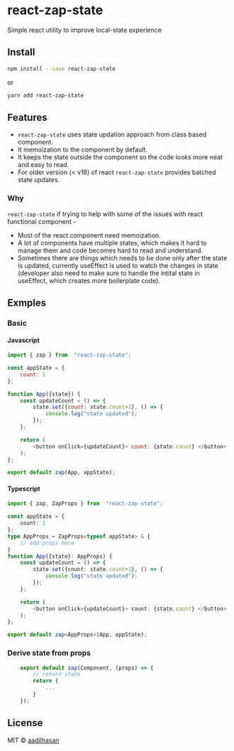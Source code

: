 # react-zap-state

Simple react utility to improve local-state experience

## Install

```bash
npm install --save react-zap-state
```

or

```bash
yarn add react-zap-state
```

## Features

- `react-zap-state` uses state updation approach from class based component.
- It memoization to the component by default.
- It keeps the state outside the component so the code looks more neat and easy to read.
- For older version (< v18) of react `react-zap-state` provides batched state updates.

### Why

`react-zap-state`  if trying to help with some of the issues with react functional component -

- Most of the react component need memoization.
- A lot of components have multiple states, which makes it hard to manage them and code becomes hard to read and understand.
- Sometimes there are things which needs to be done only after the state is updated, currently useEffect is used to watch the changes in state (developer also need to make sure to handle the intital state in useEffect, which creates more boilerplate code).

## Exmples

### Basic

#### Javascript

```js
import { zap } from  "react-zap-state";

const appState = {
    count: 1
};

function App({state}) {
    const updateCount = () => {
        state.set({count: state.count+1}, () => {
            console.log("state updated");
        });
    };

    return (
        <button onClick={updateCount}> count: {state.count} </button>
    );
};

export default zap(App, appState);
```

#### Typescript

```ts
import { zap, ZapProps } from  "react-zap-state";

const appState = {
    count: 1
};
type AppProps = ZapProps<typeof appState> & {
    // add props here
}
function App({state}: AppProps) {
    const updateCount = () => {
        state.set({count: state.count+1}, () => {
            console.log("state updated");
        });
    };

    return (
        <button onClick={updateCount}> count: {state.count} </button>
    );
};

export default zap<AppProps>(App, appState);
```

### Derive state from props

```js
    export default zap(Component, (props) => {
        // return state
        return {
            ...
        }
    }); 
```

## License

MIT © [aadilhasan](https://github.com/aadilhasan)